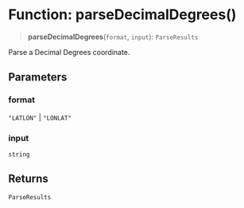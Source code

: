 # Function: parseDecimalDegrees()

> **parseDecimalDegrees**(`format`, `input`): `ParseResults`

Parse a Decimal Degrees coordinate.

## Parameters

### format

`"LATLON"` | `"LONLAT"`

### input

`string`

## Returns

`ParseResults`

